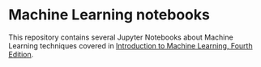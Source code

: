 # Machine Learning notebooks

This repository contains several Jupyter Notebooks about Machine Learning techniques covered in [Introduction to Machine Learning, Fourth Edition](https://mitpress.mit.edu/9780262043793/introduction-to-machine-learning/). 
